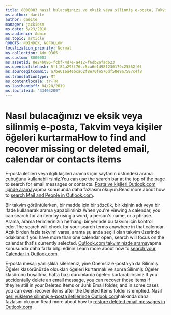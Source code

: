 ```yaml
---
title: 8000003 nasıl bulacağınızı ve eksik veya silinmiş e-posta, Takvim veya kişiler öğeleri kurtarma
ms.author: daeite
author: daeite
manager: jackiesm
ms.date: 5/23/2018
ms.audience: Admin
ms.topic: article
ROBOTS: NOINDEX, NOFOLLOW
localization_priority: Normal
ms.collection: Adm_O365
ms.custom: 8000003
ms.assetid: 8e24b096-fcbf-4d7e-a412-f6db2afad623
ms.openlocfilehash: 5f1f84a293f76cc5ca6e1d981230179c25562f0f
ms.sourcegitcommit: a7be616a4ebca62f8e70fe576df58e9a7597c4f8
ms.translationtype: MT
ms.contentlocale: tr-TR
ms.lasthandoff: 04/28/2019
ms.locfileid: "33403200"
---
```

# <a name="how-to-find-and-recover-missing-or-deleted-email-calendar-or-contacts-items"></a><span data-ttu-id="bec2b-102">Nasıl bulacağınızı ve eksik veya silinmiş e-posta, Takvim veya kişiler öğeleri kurtarma</span><span class="sxs-lookup"><span data-stu-id="bec2b-102">How to find and recover missing or deleted email, calendar or contacts items</span></span>

<span data-ttu-id="bec2b-103">E-posta iletileri veya ilgili kişileri aramak için sayfanın üstündeki arama çubuğunu kullanabilirsiniz.</span><span class="sxs-lookup"><span data-stu-id="bec2b-103">You can use the search bar at the top of the page to search for email messages or contacts.</span></span> <span data-ttu-id="bec2b-104">[Posta ve kişileri Outlook.com içinde arama](https://support.office.com/article/88108edf-028e-4306-b87e-7400bbb40aa7)yapma konusunda daha fazlasını okuyun.</span><span class="sxs-lookup"><span data-stu-id="bec2b-104">Read more about how to [search Mail and People in Outlook.com](https://support.office.com/article/88108edf-028e-4306-b87e-7400bbb40aa7).</span></span>
  
<span data-ttu-id="bec2b-105">Bir takvim görüntülerken, bir madde için bir sözcük, bir kişinin adı veya bir ifade kullanarak arama yapabilirsiniz.</span><span class="sxs-lookup"><span data-stu-id="bec2b-105">When you're viewing a calendar, you can search for an item by using a word, a person's name, or a phrase.</span></span> <span data-ttu-id="bec2b-106">Arama, arama terimlerinizin herhangi bir yerinde bu takvim için kontrol eder.</span><span class="sxs-lookup"><span data-stu-id="bec2b-106">The search will check for your search terms anywhere in that calendar.</span></span> <span data-ttu-id="bec2b-107">Açık birden fazla takvimi varsa, arama şu anda seçili olan takvim üzerinde odaklanır.</span><span class="sxs-lookup"><span data-stu-id="bec2b-107">If you have more than one calendar open, search will focus on the calendar that's currently selected.</span></span> <span data-ttu-id="bec2b-108">[Outlook.com takviminizde arama](https://support.office.com/article/5bc05289-c84c-4849-95a8-7eac05ed478a)yapma konusunda daha fazla bilgi edinin.</span><span class="sxs-lookup"><span data-stu-id="bec2b-108">Learn more about how to [search your Calendar in Outlook.com](https://support.office.com/article/5bc05289-c84c-4849-95a8-7eac05ed478a).</span></span>
  
<span data-ttu-id="bec2b-109">E-posta mesajı yanlışlıkla silerseniz, yine Önemsiz e-posta ya da Silinmiş Öğeler klasörünüzde oldukları öğeleri kurtarmak ve sonra Silinmiş Öğeler klasörünü boşaltma, hatta bazı durumlarda öğeleri kurtarabilirsiniz.</span><span class="sxs-lookup"><span data-stu-id="bec2b-109">If you accidentally delete an email message, you can recover those items if they're still in your Deleted Items or Junk Email folder, and in some cases you can even recover items after the Deleted Items folder is emptied.</span></span> <span data-ttu-id="bec2b-110">Nasıl [geri yükleme silinmiş e-posta iletilerinde Outlook.com](https://support.office.com/article/cf06ab1b-ae0b-418c-a4d9-4e895f83ed50)hakkında daha fazlasını okuyun.</span><span class="sxs-lookup"><span data-stu-id="bec2b-110">Read more about how to [restore deleted email messages in Outlook.com](https://support.office.com/article/cf06ab1b-ae0b-418c-a4d9-4e895f83ed50).</span></span>